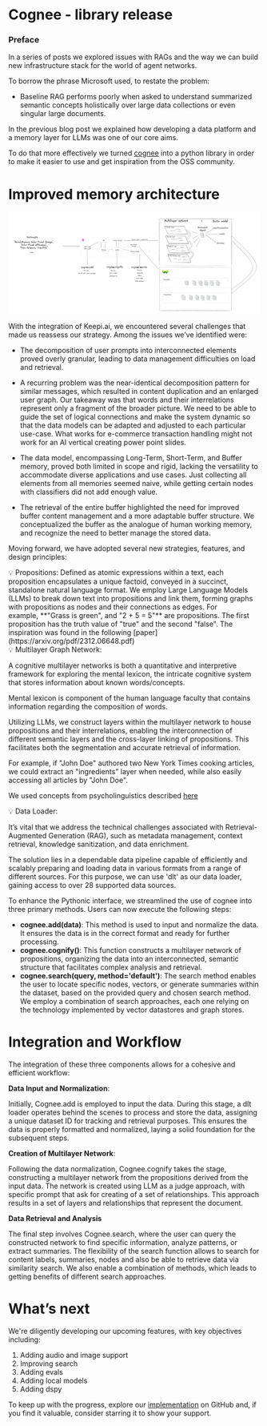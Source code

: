 # Cognee - library release

### **Preface**

In a series of posts we explored issues with RAGs and the way we can build new infrastructure stack for the world of agent networks.

To borrow the phrase Microsoft used, to restate the problem: 

- Baseline RAG performs poorly when asked to understand summarized semantic concepts holistically over large data collections or even singular large documents.

In the previous blog post we explained how developing a data platform and a memory layer for LLMs was one of our core aims.

To do that more effectively we turned [cognee](https://www.notion.so/Change-button-Submit-appearance-when-clicked-on-www-prometh-ai-13e59427636940598a0fd3938a2d2253?pvs=21) into a python library in order to make it easier to use and get inspiration from the OSS community. 

# **Improved memory architecture**

![architecture.png](Cognee%20-%20library%20release%20157322a0aa8346ebbbf8d81943b4ca4f/architecture.png)

With the integration of Keepi.ai, we encountered several challenges that made us reassess our strategy. Among the issues we’ve identified were:

- The decomposition of user prompts into interconnected elements proved overly granular, leading to data management difficulties on load and retrieval.

- A recurring problem was the near-identical decomposition pattern for similar messages, which resulted in content duplication and an enlarged user graph. Our takeaway was that words and their interrelations represent only a fragment of the broader picture. We need to be able to guide the set of logical connections and make the system dynamic so that the data models can be adapted and adjusted to each particular use-case. What works for e-commerce transaction handling might not work for an AI vertical creating power point slides.

- The data model, encompassing Long-Term, Short-Term, and Buffer memory, proved both limited in scope and rigid, lacking the versatility to accommodate diverse applications and use cases. Just collecting all elements from all memories seemed naive, while getting certain nodes with classifiers did not add enough value.

- The retrieval of the entire buffer highlighted the need for improved buffer content management and a more adaptable buffer structure. We conceptualized the buffer as the analogue of human working memory, and recognize the need to better manage the stored data.

Moving forward, we have adopted several new strategies, features, and design principles:

<aside>
💡 Propositions: Defined as atomic expressions within a text, each proposition encapsulates a unique factoid, conveyed in a succinct, standalone natural language format. We employ Large Language Models (LLMs) to break down text into propositions and link them, forming graphs with propositions as nodes and their connections as edges.  For example, **"Grass is green", and "2 + 5 = 5"** are propositions. The first proposition has the truth value of "true" and the second "false". The inspiration was found in the following [paper](https://arxiv.org/pdf/2312.06648.pdf)

</aside>

<aside>
💡 Multilayer Graph Network:

A cognitive multilayer networks is both a quantitative and interpretive framework for exploring the mental lexicon, the intricate cognitive system that stores information about known words/concepts.

Mental lexicon is component of the human language faculty that contains information regarding the composition of words.

Utilizing LLMs, we construct layers within the multilayer network to house propositions and their interrelations, enabling the interconnection of different semantic layers and the cross-layer linking of propositions. This facilitates both the segmentation and accurate retrieval of information.

For example, if "John Doe" authored two New York Times cooking articles, we could extract an "ingredients" layer when needed, while also easily accessing all articles by "John Doe".

We used concepts from psycholinguistics described [here](https://arxiv.org/abs/1507.08539)

</aside>

<aside>
💡 Data Loader:

It’s vital that we address the technical challenges associated with Retrieval-Augmented Generation (RAG), such as metadata management, context retrieval, knowledge sanitization, and data enrichment.

The solution lies in a dependable data pipeline capable of efficiently and scalably preparing and loading data in various formats from a range of different sources. For this purpose, we can use 'dlt' as our data loader, gaining access to over 28 supported data sources.

</aside>

To enhance the Pythonic interface, we streamlined the use of cognee into three primary methods. Users can now execute the following steps:

- **cognee.add(data)**: This method is used to input and normalize the data. It ensures the data is in the correct format and ready for further processing.
- **cognee.cognify()**: This function constructs a multilayer network of propositions, organizing the data into an interconnected, semantic structure that facilitates complex analysis and retrieval.
- **cognee.search(query, method='default')**: The search method enables the user to locate specific nodes, vectors, or generate summaries within the dataset, based on the provided query and chosen search method. We employ a combination of search approaches, each one relying on the technology implemented by vector datastores and graph stores.

# Integration and Workflow

The integration of these three components allows for a cohesive and efficient workflow:

**Data Input and Normalization**: 

Initially, Cognee.add is employed to input the data. During this stage, a dlt loader operates behind the scenes to process and store the data, assigning a unique dataset ID for tracking and retrieval purposes. This ensures the data is properly formatted and normalized, laying a solid foundation for the subsequent steps.

**Creation of Multilayer Network**: 

 Following the data normalization, Cognee.cognify takes the stage, constructing a multilayer network from the propositions derived from the input data. The network is created using LLM as a judge approach, with specific prompt that ask for creating of a set of relationships. This approach results in a set of layers and relationships that represent the document. 

**Data Retrieval and Analysis**

The final step involves Cognee.search, where the user can query the constructed network to find specific information, analyze patterns, or extract summaries. The flexibility of the search function allows to search for content labels, summaries, nodes and also be able to retrieve data via similarity search. We also enable a combination of methods, which leads to getting benefits of different search approaches. 

# **What’s next**

We're diligently developing our upcoming features, with key objectives including:

1. Adding audio and image support
2. Improving search
3. Adding evals
4. Adding local models
5. Adding dspy

To keep up with the progress, explore our [implementation](https://github.com/topoteretes/cognee) on GitHub and, if you find it valuable, consider starring it to show your support.